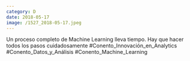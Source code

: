```yaml
--- 
category: D 
date: 2018-05-17 
image: /1527_2018-05-17.jpeg 
--- 
```


Un proceso completo de Machine Learning lleva tiempo. Hay que hacer todos los pasos cuidadosamente #Conento_Innovación_en_Analytics	#Conento_Datos_y_Análisis #Conento_Machine_Learning